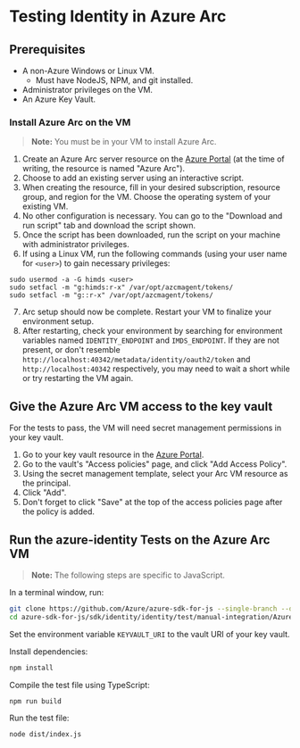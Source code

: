 # Testing Identity in Azure Arc

## Prerequisites

- A non-Azure Windows or Linux VM.
  - Must have NodeJS, NPM, and git installed.
- Administrator privileges on the VM.
- An Azure Key Vault.

### Install Azure Arc on the VM

> **Note:** You must be in your VM to install Azure Arc.

1. Create an Azure Arc server resource on the [Azure Portal](https://portal.azure.com) (at the time of writing, the
   resource is named "Azure Arc").
2. Choose to add an existing server using an interactive script.
3. When creating the resource, fill in your desired subscription, resource group, and region for the VM. Choose the
   operating system of your existing VM.
4. No other configuration is necessary. You can go to the "Download and run script" tab and download the script shown.
5. Once the script has been downloaded, run the script on your machine with administrator privileges.
6. If using a Linux VM, run the following commands (using your user name for `<user>`) to gain necessary privileges:

```
sudo usermod -a -G himds <user>
sudo setfacl -m "g:himds:r-x" /var/opt/azcmagent/tokens/
sudo setfacl -m "g::r-x" /var/opt/azcmagent/tokens/
```

7. Arc setup should now be complete. Restart your VM to finalize your environment setup.
8. After restarting, check your environment by searching for environment variables named `IDENTITY_ENDPOINT` and
   `IMDS_ENDPOINT`. If they are not present, or don't resemble `http://localhost:40342/metadata/identity/oauth2/token` and
   `http://localhost:40342` respectively, you may need to wait a short while or try restarting the VM again.

## Give the Azure Arc VM access to the key vault

For the tests to pass, the VM will need secret management permissions in your key vault.

1. Go to your key vault resource in the [Azure Portal](https://portal.azure.com).
2. Go to the vault's "Access policies" page, and click "Add Access Policy".
3. Using the secret management template, select your Arc VM resource as the principal.
4. Click "Add".
5. Don't forget to click "Save" at the top of the access policies page after the policy is added.

## Run the azure-identity Tests on the Azure Arc VM

> **Note:** The following steps are specific to JavaScript.

In a terminal window, run:

```bash
git clone https://github.com/Azure/azure-sdk-for-js --single-branch --depth 1
cd azure-sdk-for-js/sdk/identity/identity/test/manual-integration/AzureArc
```

Set the environment variable `KEYVAULT_URI` to the vault URI of your key vault.

Install dependencies:

```bash
npm install
```

Compile the test file using TypeScript:

```bash
npm run build
```

Run the test file:

```bash
node dist/index.js
```
